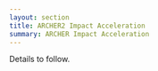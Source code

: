 ```yaml
---
layout: section
title: ARCHER2 Impact Acceleration
summary: ARCHER Impact Acceleration
---
```


Details to follow.

